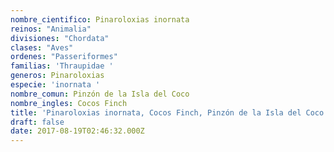 ```yaml
---
nombre_cientifico: Pinaroloxias inornata
reinos: "Animalia"
divisiones: "Chordata"
clases: "Aves"
ordenes: "Passeriformes"
familias: 'Thraupidae '
generos: Pinaroloxias
especie: 'inornata '
nombre_comun: Pinzón de la Isla del Coco
nombre_ingles: Cocos Finch
title: 'Pinaroloxias inornata, Cocos Finch, Pinzón de la Isla del Coco'
draft: false
date: 2017-08-19T02:46:32.000Z
---
```


